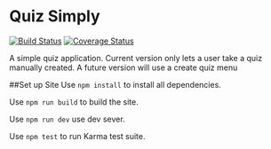 # Quiz Simply
[![Build Status](https://travis-ci.org/wsbrunson/Quiz-Simply-React.svg?branch=master)](https://travis-ci.org/wsbrunson/Quiz-Simply-React)
[![Coverage Status](https://coveralls.io/repos/github/wsbrunson/Quiz-Simply-React/badge.svg?branch=master)](https://coveralls.io/github/wsbrunson/Quiz-Simply-React?branch=master)

A simple quiz application. Current version only lets a user take a quiz manually created.
A future version will use a create quiz menu

##Set up Site
Use `npm install` to install all dependencies.

Use `npm run build` to build the site.

Use `npm run dev` use dev sever.

Use `npm test` to run Karma test suite.

